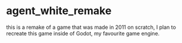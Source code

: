 # agent_white_remake
this is a remake of a game that was made in 2011 on scratch, I plan to recreate this game inside of Godot, my favourite game engine.
